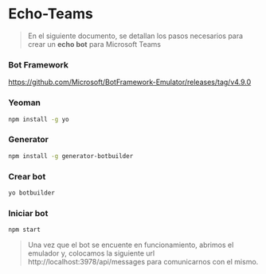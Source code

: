 # Echo-Teams

> En el siguiente documento, se detallan los pasos necesarios para crear un **echo bot** para Microsoft Teams

### Bot Framework
https://github.com/Microsoft/BotFramework-Emulator/releases/tag/v4.9.0

### Yeoman
```bash
npm install -g yo
```

### Generator
```bash
npm install -g generator-botbuilder
```

### Crear bot
```bash
yo botbuilder
```

### Iniciar bot
```bash
npm start
```

> Una vez que el bot se encuente en funcionamiento, abrimos el emulador y, colocamos la siguiente url http://localhost:3978/api/messages para comunicarnos con el mismo.


